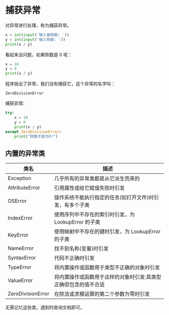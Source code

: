 # 捕获异常

对异常进行处理，称为捕获异常。

```python
x = int(input('输入被除数: '))
y = int(input('输入除数: '))
print(x / y)
```

看起来没问题，如果除数是 0 呢：

<div class="run"></div>

```python
x = 10
y = 0
print(x / y)
```

程序抛出了异常，我们没有捕获它，这个异常的名字叫：

```
ZeroDivisionError
```

捕获异常:

<div class="run"></div>

```python
try:
    x = 10
    y = 0
    print(x / y)
except ZeroDivisionError:
    print("除数不能为0!")
```

## 内置的异常类

| 类名              | 描述                                                            |
| ----------------- | --------------------------------------------------------------- |
| Exception         | 几乎所有的异常类都是从它派生而来的                              |
| AttributeError    | 引用属性或给它赋值失败时引发                                    |
| OSError           | 操作系统不能执行指定的任务(如打开文件)时引发，有多个子类        |
| IndexError        | 使用序列中不存在的索引时引发，为 LookupError 的子类             |
| KeyError          | 使用映射中不存在的键时引发，为 LookupError 的子类               |
| NameError         | 找不到名称(变量)时引发                                          |
| SyntaxError       | 代码不正确时引发                                                |
| TypeError         | 将内置操作或函数用于类型不正确的对象时引发                      |
| ValueError        | 将内置操作或函数用于这样的对象时引发:其类型正确但包含的值不合适 |
| ZeroDivisionError | 在除法或求模运算的第二个参数为零时引发                          |

无需记忆这些类，遇到时查询文档即可。
